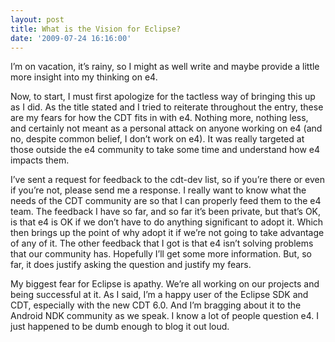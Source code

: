 ```yaml
---
layout: post
title: What is the Vision for Eclipse?
date: '2009-07-24 16:16:00'
---
```



I’m on vacation, it’s rainy, so I might as well write and maybe provide a little more insight into my thinking on e4.

Now, to start, I must first apologize for the tactless way of bringing this up as I did. As the title stated and I tried to reiterate throughout the entry, these are my fears for how the CDT fits in with e4. Nothing more, nothing less, and certainly not meant as a personal attack on anyone working on e4 (and no, despite common belief, I don’t work on e4). It was really targeted at those outside the e4 community to take some time and understand how e4 impacts them.

I’ve sent a request for feedback to the cdt-dev list, so if you’re there or even if you’re not, please send me a response. I really want to know what the needs of the CDT community are so that I can properly feed them to the e4 team. The feedback I have so far, and so far it’s been private, but that’s OK, is that e4 is OK if we don’t have to do anything significant to adopt it. Which then brings up the point of why adopt it if we’re not going to take advantage of any of it. The other feedback that I got is that e4 isn’t solving problems that our community has. Hopefully I’ll get some more information. But, so far, it does justify asking the question and justify my fears.

My biggest fear for Eclipse is apathy. We’re all working on our projects and being successful at it. As I said, I’m a happy user of the Eclipse SDK and CDT, especially with the new CDT 6.0. And I’m bragging about it to the Android NDK community as we speak. I know a lot of people question e4. I just happened to be dumb enough to blog it out loud.


